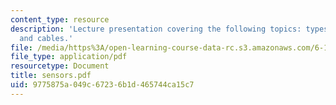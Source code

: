```yaml
---
content_type: resource
description: 'Lecture presentation covering the following topics: types of sensors,
  and cables.'
file: /media/https%3A/open-learning-course-data-rc.s3.amazonaws.com/6-186-mobile-autonomous-systems-laboratory-january-iap-2005/9775875a049c67236b1d465744ca15c7_sensors.pdf
file_type: application/pdf
resourcetype: Document
title: sensors.pdf
uid: 9775875a-049c-6723-6b1d-465744ca15c7
---
```

